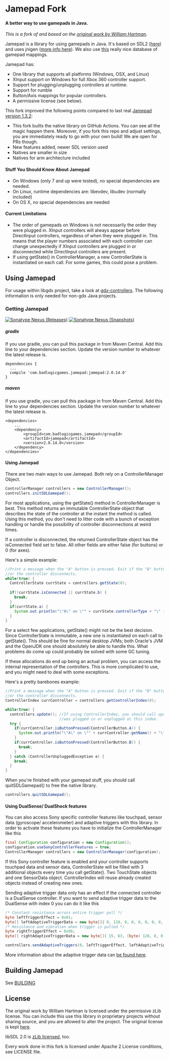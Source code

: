 # Jamepad Fork

#### A better way to use gamepads in Java.

*This is a fork of and based on the [original work by William Hartman](https://github.com/williamahartman/Jamepad/tree/ae170a95eb7c14d82b19328480b1ab5a45b77001)*.

Jamepad is a library for using gamepads in Java. It's based on SDL2 ([here](https://www.libsdl.org/)) and uses jnigen ([more info here](https://github.com/libgdx/libgdx/wiki/jnigen)). We also use [this](https://github.com/gabomdq/SDL_GameControllerDB) really nice database of gamepad mappings.

Jamepad has:
  - One library that supports all platforms (Windows, OSX, and Linux)
  - XInput support on Windows for full Xbox 360 controller support.
  - Support for plugging/unplugging controllers at runtime.
  - Support for rumble
  - Button/Axis mappings for popular controllers.
  - A permissive license (see below).

This fork improved the following points compared to last real [Jamepad version 1.3.2](https://github.com/williamahartman/Jamepad/tree/ae170a95eb7c14d82b19328480b1ab5a45b77001):
* This fork builts the native library on GitHub Actions. You can see all the magic happen there. Moreover, if you fork this repo and adjust settings, you are immediately ready to go with your own build! We are open for PRs though.
* New features added, newer SDL version used
* Natives are smaller in size
* Natives for arm architecture included

#### Stuff You Should Know About Jamepad

- On Windows (only 7 and up were tested), no special dependencies are needed.
- On Linux, runtime dependencies are: libevdev, libudev (normally included)
- On OS X, no special dependencies are needed

#### Current Limitations
- The order of gamepads on Windows is not necessarily the order they were plugged in. XInput controllers will always appear before DirectInput controllers, regardless of when they were plugged in. This means that the player numbers associated with each controller can change unexpectedly if XInput controllers are plugged in or disconnected while DirectInput controllers are present.
- If using getState() in ControllerManager, a new ControllerState is instantiated on each call. For some games, this could pose a problem.



## Using Jamepad

For usage within libgdx project, take a look at [gdx-controllers](https://github.com/libgdx/gdx-controllers).
The following information is only needed for non-gdx Java projects.

### Getting Jamepad

[![Sonatype Nexus (Releases)](https://img.shields.io/nexus/r/com.badlogicgames.jamepad/jamepad?nexusVersion=2&server=https%3A%2F%2Foss.sonatype.org&label=release)](https://search.maven.org/artifact/com.badlogicgames.jamepad/jamepad)
[![Sonatype Nexus (Snapshots)](https://img.shields.io/nexus/s/com.badlogicgames.jamepad/jamepad?server=https%3A%2F%2Foss.sonatype.org&label=snapshot)](https://oss.sonatype.org/#nexus-search;gav~com.badlogicgames.jamepad~jamepad)

##### gradle
If you use gradle, you can pull this package in from Maven Central.
Add this line to your dependencies section. Update the version number to whatever the latest release is.
````
dependencies {
  ...
  compile 'com.badlogicgames.jamepad:jamepad:2.0.14.0'
}
````
##### maven
If you use gradle, you can pull this package in from Maven Central.
Add this line to your dependencies section. Update the version number to whatever the latest release is.
````
<dependencies>
    ...
    <dependency>
        <groupId>com.badlogicgames.jamepad</groupId>
        <artifactId>jamepad</artifactId>
        <version>2.0.14.0</version>
    </dependency>
</dependencies>
````

#### Using Jamepad
There are two main ways to use Jamepad. Both rely on a ControllerManager Object.

```java
ControllerManager controllers = new ControllerManager();
controllers.initSDLGamepad();
```

For most applications, using the getState() method in ControllerManager is best. This method returns an immutable ControllerState object that describes the state of the controller at the instant the method is called. Using this method, you don't need to litter code with a bunch of exception handling or handle the possibility of controller disconnections at weird times. 

If a controller is disconnected, the returned ControllerState object has the isConnected field set to false. All other fields are either false (for buttons) or 0 (for axes).

Here's a simple example:

```java
//Print a message when the "A" button is pressed. Exit if the "B" button is pressed 
//or the controller disconnects.
while(true) {
  ControllerState currState = controllers.getState(0);
  
  if(!currState.isConnected || currState.b) {
    break;
  }
  if(currState.a) {
    System.out.println("\"A\" on \"" + currState.controllerType + "\" is pressed");
  }
}
```

For a select few applications, getState() might not be the best decision. Since ControllerState is immutable, a new one is instantiated on each call to getState(). This should be fine for normal desktop JVMs; both Oracle's JVM and the OpenJDK one should absolutely be able to handle this. What problems do come up could probably be solved with some GC tuning.

If these allocations do end up being an actual problem, you can access the internal representation of the controllers. This is more complicated to use, and you might need to deal with some exceptions.

Here's a pretty barebones example:

```java
//Print a message when the "A" button is pressed. Exit if the "B" button is pressed 
//or the controller disconnects.
ControllerIndex currController = controllers.getControllerIndex(0);

while(true) {
  controllers.update(); //If using ControllerIndex, you should call update() to check if a new controller
                        //was plugged in or unplugged at this index.
  try {
    if(currController.isButtonPressed(ControllerButton.A)) {
      System.out.println("\"A\" on \"" + currController.getName() + "\" is pressed");
    }
    if(currController.isButtonPressed(ControllerButton.B)) {
      break;
    }
  } catch (ControllerUnpluggedException e) {   
    break;
  }
}
```

When you're finished with your gamepad stuff, you should call quitSDLGamepad() to free the native library.

```java
controllers.quitSDLGamepad();
```

#### Using DualSense/ DualShock features

You can also access Sony specific controller features like touchpad, sensor data (gyroscope/ accelerometer) and adaptive
triggers with this library. In order to activate these features you have to initialize the ControllerManager like this

```java
final Configuration configuration = new Configuration();
configuration.useSonyControllerFeatures = true;
ControllerManager controllers = new ControllerManager(configuration);
```

If this Sony controller feature is enabled and your controller supports touchpad data and sensor data, ControllerState
will be  filled with 3 additional objects every time you call getState(). Two TouchState objects and one SensorData
object. ControllerIndex will reuse already created objects instead of creating new ones.

Sending adaptive trigger data only has an effect if the connected controller is a DualSense controller. If you want to
send adaptive trigger data to the DualSense with index 0 you can do it like this

```java
/* Constant resistance across entire trigger pull */
byte leftTriggerEffect = 0x01;
byte[] leftAdaptiveTriggerData = new byte[]{ 0, 110, 0, 0, 0, 0, 0, 0, 0, 0 };
/* Resistance and vibration when trigger is pulled */
byte rightTriggerEffect = 0x06;
byte[] rightAdaptiveTriggerData = new byte[]{ 15, 63, (byte) 128, 0, 0, 0, 0, 0, 0, 0 };

controllers.sendAdaptiveTriggers(0, leftTriggerEffect, leftAdaptiveTriggerData, rightTriggerEffect, rightAdaptiveTriggerData);
```

More information about the adaptive trigger data can [be found here](https://controllers.fandom.com/wiki/Sony_DualSense#FFB_Trigger_Modes).

## Building Jamepad

See [BUILDING](BUILDING.md)

## License

The original work by William Hartman is licensed under the permissive zLib license.
You can include this use this library in proprietary projects without sharing source, and you are allowed to alter the project.
The original license is kept [here](LICENSE_hartman.txt).

libSDL 2.0 is [zLib licensed](https://libsdl.org/license.php), too.

Every work done in this fork is licensed under Apache 2 License conditions, see LICENSE file.